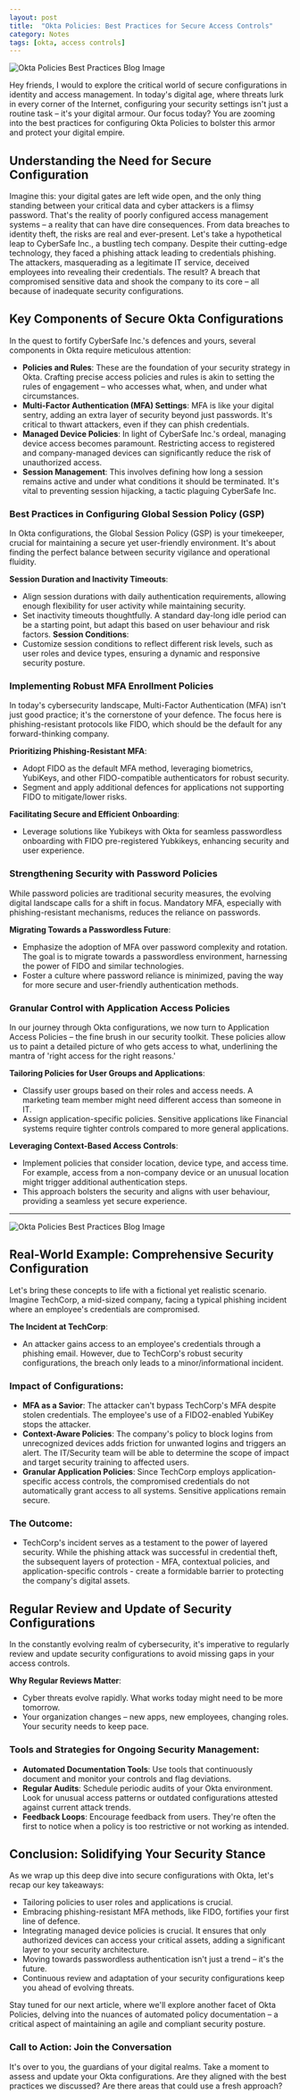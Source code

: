 ```yaml
---
layout: post
title:  "Okta Policies: Best Practices for Secure Access Controls"
category: Notes
tags: [okta, access controls]
---
```


![Okta Policies Best Practices Blog Image](/assets/img/bp-intro.jpg)

Hey friends, I would to explore the critical world of secure configurations in identity and access management. In today's digital age, where threats lurk in every corner of the Internet, configuring your security settings isn't just a routine task – it's your digital armour. Our focus today? 
You are zooming into the best practices for configuring Okta Policies to bolster this armor and protect your digital empire.

## Understanding the Need for Secure Configuration

Imagine this: your digital gates are left wide open, and the only thing standing between your critical data and cyber attackers is a flimsy password. That's the reality of poorly configured access management systems – a reality that can have dire consequences. From data breaches to identity theft, the risks are real and ever-present.
Let's take a hypothetical leap to CyberSafe Inc., a bustling tech company. Despite their cutting-edge technology, they faced a phishing attack leading to credentials phishing. The attackers, masquerading as a legitimate IT service, deceived employees into revealing their credentials. The result? A breach that compromised sensitive data and shook the company to its core – all because of inadequate security configurations.

## Key Components of Secure Okta Configurations

In the quest to fortify CyberSafe Inc.'s defences and yours, several components in Okta require meticulous attention:
- **Policies and Rules**: These are the foundation of your security strategy in Okta. Crafting precise access policies and rules is akin to setting the rules of engagement – who accesses what, when, and under what circumstances.
- **Multi-Factor Authentication (MFA) Settings**: MFA is like your digital sentry, adding an extra layer of security beyond just passwords. It's critical to thwart attackers, even if they can phish credentials.
- **Managed Device Policies**: In light of CyberSafe Inc.'s ordeal, managing device access becomes paramount. Restricting access to registered and company-managed devices can significantly reduce the risk of unauthorized access.
- **Session Management**: This involves defining how long a session remains active and under what conditions it should be terminated. It's vital to preventing session hijacking, a tactic plaguing CyberSafe Inc.

### Best Practices in Configuring Global Session Policy (GSP)

In Okta configurations, the Global Session Policy (GSP) is your timekeeper, crucial for maintaining a secure yet user-friendly environment. It's about finding the perfect balance between security vigilance and operational fluidity.

**Session Duration and Inactivity Timeouts**:
- Align session durations with daily authentication requirements, allowing enough flexibility for user activity while maintaining security.
- Set inactivity timeouts thoughtfully. A standard day-long idle period can be a starting point, but adapt this based on user behaviour and risk factors.
**Session Conditions**:
- Customize session conditions to reflect different risk levels, such as user roles and device types, ensuring a dynamic and responsive security posture.

### Implementing Robust MFA Enrollment Policies
In today's cybersecurity landscape, Multi-Factor Authentication (MFA) isn't just good practice; it's the cornerstone of your defence. The focus here is phishing-resistant protocols like FIDO, which should be the default for any forward-thinking company.

**Prioritizing Phishing-Resistant MFA**:
- Adopt FIDO as the default MFA method, leveraging biometrics, YubiKeys, and other FIDO-compatible authenticators for robust security.
- Segment and apply additional defences for applications not supporting FIDO to mitigate/lower risks.

**Facilitating Secure and Efficient Onboarding**:
- Leverage solutions like Yubikeys with Okta for seamless passwordless onboarding with FIDO pre-registered Yubkikeys, enhancing security and user experience.

### Strengthening Security with Password Policies
While password policies are traditional security measures, the evolving digital landscape calls for a shift in focus. Mandatory MFA, especially with phishing-resistant mechanisms, reduces the reliance on passwords.

**Migrating Towards a Passwordless Future**:
- Emphasize the adoption of MFA over password complexity and rotation. The goal is to migrate towards a passwordless environment, harnessing the power of FIDO and similar technologies.
- Foster a culture where password reliance is minimized, paving the way for more secure and user-friendly authentication methods.


### Granular Control with Application Access Policies

In our journey through Okta configurations, we now turn to Application Access Policies – the fine brush in our security toolkit. These policies allow us to paint a detailed picture of who gets access to what, underlining the mantra of 'right access for the right reasons.'

**Tailoring Policies for User Groups and Applications**:
- Classify user groups based on their roles and access needs. A marketing team member might need different access than someone in IT.
- Assign application-specific policies. Sensitive applications like Financial systems require tighter controls compared to more general applications.

**Leveraging Context-Based Access Controls**:
- Implement policies that consider location, device type, and access time. For example, access from a non-company device or an unusual location might trigger additional authentication steps.
- This approach bolsters the security and aligns with user behaviour, providing a seamless yet secure experience.

---

![Okta Policies Best Practices Blog Image](/assets/img/bp-incidentR.jpg)

## Real-World Example: Comprehensive Security Configuration

Let's bring these concepts to life with a fictional yet realistic scenario. Imagine TechCorp, a mid-sized company, facing a typical phishing incident where an employee's credentials are compromised.

**The Incident at TechCorp**:

- An attacker gains access to an employee's credentials through a phishing email. However, due to TechCorp's robust security configurations, the breach only leads to a minor/informational incident.

### Impact of Configurations:

- **MFA as a Savior**: The attacker can't bypass TechCorp's MFA despite stolen credentials. The employee's use of a FIDO2-enabled YubiKey stops the attacker.
- **Context-Aware Policies**: The company's policy to block logins from unrecognized devices adds friction for unwanted logins and triggers an alert. The IT/Security team will be able to determine the scope of impact and target security training to affected users.
- **Granular Application Policies**: Since TechCorp employs application-specific access controls, the compromised credentials do not automatically grant access to all systems. Sensitive applications remain secure.

### The Outcome:

- TechCorp's incident serves as a testament to the power of layered security. While the phishing attack was successful in credential theft, the subsequent layers of protection - MFA, contextual policies, and application-specific controls - create a formidable barrier to protecting the company's digital assets.


## Regular Review and Update of Security Configurations

In the constantly evolving realm of cybersecurity, it's imperative to regularly review and update security configurations to avoid missing gaps in your access controls.

**Why Regular Reviews Matter**:

- Cyber threats evolve rapidly. What works today might need to be more tomorrow.
- Your organization changes – new apps, new employees, changing roles. Your security needs to keep pace.

### Tools and Strategies for Ongoing Security Management:

- **Automated Documentation Tools**: Use tools that continuously document and monitor your controls and flag deviations.
- **Regular Audits**: Schedule periodic audits of your Okta environment. Look for unusual access patterns or outdated configurations attested against current attack trends.
- **Feedback Loops**: Encourage feedback from users. They're often the first to notice when a policy is too restrictive or not working as intended.


## Conclusion: Solidifying Your Security Stance

As we wrap up this deep dive into secure configurations with Okta, let's recap our key takeaways:
- Tailoring policies to user roles and applications is crucial.
- Embracing phishing-resistant MFA methods, like FIDO, fortifies your first line of defence.
- Integrating managed device policies is crucial. It ensures that only authorized devices can access your critical assets, adding a significant layer to your security architecture.
- Moving towards passwordless authentication isn't just a trend – it's the future.
- Continuous review and adaptation of your security configurations keep you ahead of evolving threats.

Stay tuned for our next article, where we'll explore another facet of Okta Policies, delving into the nuances of automated policy documentation – a critical aspect of maintaining an agile and compliant security posture.

### Call to Action: Join the Conversation
It's over to you, the guardians of your digital realms. Take a moment to assess and update your Okta configurations. Are they aligned with the best practices we discussed? Are there areas that could use a fresh approach?